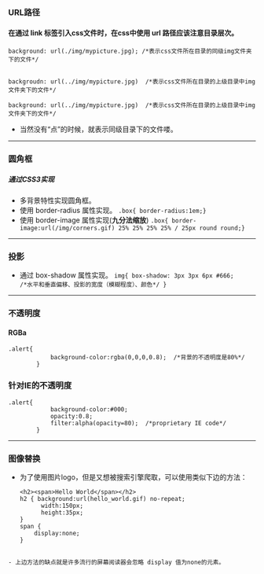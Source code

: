 ### URL路径
#### 在通过 link 标签引入css文件时，在css中使用  url 路径应该注意目录层次。
```
background: url(./img/mypicture.jpg); /*表示css文件所在目录的同级img文件夹下的文件*/


backgroudn: url(../img/mypicture.jpg)  /*表示css文件所在目录的上级目录中img文件夹下的文件*/

background: url(../img/mypicture.jpg)  /*表示css文件所在目录的上级目录中img文件夹下的文件*/

```
- 当然没有“点”的时候，就表示同级目录下的文件喽。 

---
### 圆角框
##### 通过CSS3实现
- 多背景特性实现圆角框。
- 使用 border-radius 属性实现。
`.box{ border-radius:1em;}`
- 使用 border-image 属性实现(**九分法缩放**)
`.box{ border-image:url(/img/corners.gif) 25% 25% 25% 25% / 25px round round;} `

---
### 投影
- 通过 box-shadow 属性实现。
    `img{
        box-shadow: 3px 3px 6px #666;      
         /*水平和垂直偏移、投影的宽度（模糊程度）、颜色*/
    }`

---
### 不透明度
#### RGBa
```
.alert{
            background-color:rgba(0,0,0,0.8);  /*背景的不透明度是80%*/
        }
```
### 针对IE的不透明度
```
.alert{
            background-color:#000;
            opacity:0.8;
            filter:alpha(opacity=80);  /*proprietary IE code*/
        }
```

---
### 图像替换
- 为了使用图片logo，但是又想被搜索引擎爬取，可以使用类似下边的方法：
  ```
  <h2><span>Hello World</span></h2>
  h2 { background:url(hello_world.gif) no-repeat;
        width:150px;
        height:35px;
  }
  span {
      display:none;
  }
```

- 上边方法的缺点就是许多流行的屏幕阅读器会忽略 display 值为none的元素。
